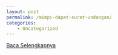 ```yaml
---
layout: post
permalink: /mimpi-dapat-surat-undangan/
categories:
    - Uncategorized
---
```


[Baca Selengkapnya](/01)